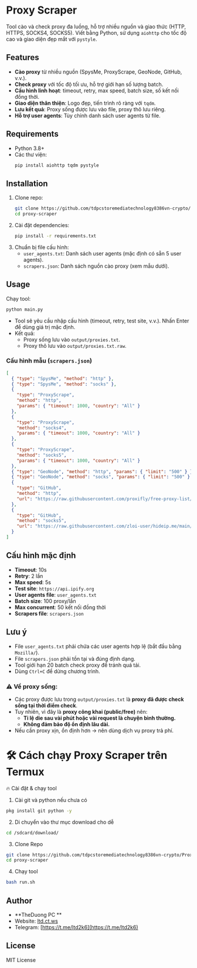 # Proxy Scraper

Tool cào và check proxy đa luồng, hỗ trợ nhiều nguồn và giao thức (HTTP, HTTPS, SOCKS4, SOCKS5). Viết bằng Python, sử dụng `aiohttp` cho tốc độ cao và giao diện đẹp mắt với `pystyle`.

## Features

- **Cào proxy** từ nhiều nguồn (SpysMe, ProxyScrape, GeoNode, GitHub, v.v.).
- **Check proxy** với tốc độ tối ưu, hỗ trợ giới hạn số lượng batch.
- **Cấu hình linh hoạt**: timeout, retry, max speed, batch size, số kết nối đồng thời.
- **Giao diện thân thiện**: Logo đẹp, tiến trình rõ ràng với `tqdm`.
- **Lưu kết quả**: Proxy sống được lưu vào file, proxy thô lưu riêng.
- **Hỗ trợ user agents**: Tùy chỉnh danh sách user agents từ file.

## Requirements

- Python 3.8+
- Các thư viện:
  ```bash
  pip install aiohttp tqdm pystyle
  ```

## Installation

1. Clone repo:
   ```bash
   git clone https://github.com/tdpcstoremediatechnology8386vn-crypto/Proxyscan.git
   cd proxy-scraper
   ```
2. Cài đặt dependencies:
   ```bash
   pip install -r requirements.txt
   ```
3. Chuẩn bị file cấu hình:
   - `user_agents.txt`: Danh sách user agents (mặc định có sẵn 5 user agents).
   - `scrapers.json`: Danh sách nguồn cào proxy (xem mẫu dưới).

## Usage

Chạy tool:

```bash
python main.py
```

- Tool sẽ yêu cầu nhập cấu hình (timeout, retry, test site, v.v.). Nhấn Enter để dùng giá trị mặc định.
- Kết quả:
  - Proxy sống lưu vào `output/proxies.txt`.
  - Proxy thô lưu vào `output/proxies.txt.raw`.

### Cấu hình mẫu (`scrapers.json`)

```json
[
  { "type": "SpysMe", "method": "http" },
  { "type": "SpysMe", "method": "socks" },
  {
    "type": "ProxyScrape",
    "method": "http",
    "params": { "timeout": 1000, "country": "All" }
  },
  {
    "type": "ProxyScrape",
    "method": "socks4",
    "params": { "timeout": 1000, "country": "All" }
  },
  {
    "type": "ProxyScrape",
    "method": "socks5",
    "params": { "timeout": 1000, "country": "All" }
  },
  { "type": "GeoNode", "method": "http", "params": { "limit": "500" } },
  { "type": "GeoNode", "method": "socks", "params": { "limit": "500" } },
  {
    "type": "GitHub",
    "method": "http",
    "url": "https://raw.githubusercontent.com/proxifly/free-proxy-list/main/proxies/all/data.txt"
  },
  {
    "type": "GitHub",
    "method": "socks5",
    "url": "https://raw.githubusercontent.com/zloi-user/hideip.me/main/socks5.txt"
  }
]
```

## Cấu hình mặc định

- **Timeout**: 10s
- **Retry**: 2 lần
- **Max speed**: 5s
- **Test site**: `https://api.ipify.org`
- **User agents file**: `user_agents.txt`
- **Batch size**: 100 proxy/lần
- **Max concurrent**: 50 kết nối đồng thời
- **Scrapers file**: `scrapers.json`

## Lưu ý

- File `user_agents.txt` phải chứa các user agents hợp lệ (bắt đầu bằng `Mozilla/`).
- File `scrapers.json` phải tồn tại và đúng định dạng.
- Tool giới hạn 20 batch check proxy để tránh quá tải.
- Dùng `Ctrl+C` để dừng chương trình.

### ⚠️ Về proxy sống:

- Các proxy được lưu trong `output/proxies.txt` là **proxy đã được check sống tại thời điểm check**.
- Tuy nhiên, vì đây là **proxy công khai (public/free)** nên:
  - **Tỉ lệ die sau vài phút hoặc vài request là chuyện bình thường.**
  - **Không đảm bảo độ ổn định lâu dài.**
- Nếu cần proxy xịn, ổn định hơn → nên dùng dịch vụ proxy trả phí.

# 🛠️ Cách chạy Proxy Scraper trên Termux

🔥 Cài đặt & chạy tool

  1. Cài git và python nếu chưa có
```bash
pkg install git python -y
```
  2. Di chuyển vào thư mục download cho dễ
```bash
cd /sdcard/download/
```
  3. Clone Repo
```bash
git clone https://github.com/tdpcstoremediatechnology8386vn-crypto/Proxyscan.git
cd proxy-scraper
```

  4. Chạy tool
```bash
bash run.sh
```

## Author

- **TheDuong PC **
- Website: [ltd.ct.ws](https://ltd.ct.ws)
- Telegram: [https://t.me/ltd2k6](https://t.me/ltd2k6)

## License

MIT License
